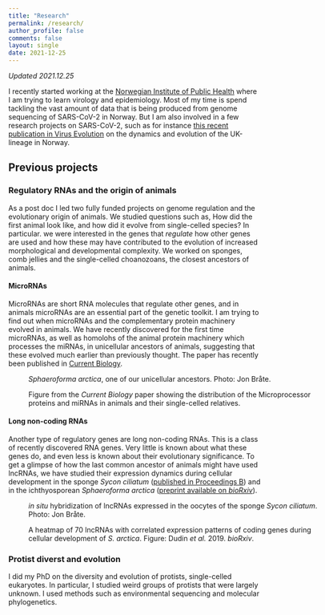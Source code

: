 ```yaml
---
title: "Research"
permalink: /research/
author_profile: false
comments: false
layout: single
date: 2021-12-25
---
```


*Updated 2021.12.25*

I recently started working at the [Norwegian Institute of Public Health](https://www.fhi.no/en/) where I am trying to learn virology and epidemiology. Most of my time is spend tackling the vast amount of data that is being produced from genome sequencing of SARS-CoV-2 in Norway. But I am also involved in a few research projects on SARS-CoV-2, such as for instance [this recent publication in Virus Evolution](/publications/Virus_evol_2021) on the dynamics and evolution of the UK-lineage in Norway.


## Previous projects

### Regulatory RNAs and the origin of animals
As a post doc I led two fully funded projects on genome regulation and the evolutionary origin of animals. We studied questions such as, How did the first animal look like, and how did it evolve from single-celled species? In particular. we were interested in the genes that *regulate* how other genes are used and how these may have contributed to the evolution of increased morphological and developmental complexity. We worked on sponges, comb jellies and the single-celled choanozoans, the closest ancestors of animals.

#### MicroRNAs
MicroRNAs are short RNA molecules that regulate other genes, and in animals microRNAs are an essential part of the genetic toolkit. I am trying to find out when microRNAs and the complementary protein machinery evolved in animals. We have recently discovered for the first time microRNAs, as well as homolohs of the animal protein machinery which processes the miRNAs, in unicellular ancestors of animals, suggesting that these evolved much earlier than previously thought. The paper has recently been published in [Current Biology](https://www.cell.com/current-biology/fulltext/S0960-9822(18)31063-7#%20).

<figure style="width: 580px" class="align-center">
<img src="{{ site.url }}{{ site.baseurl }}/assets/images/research/Sphearoforma_Arctica_q22.jpg" alt="">
  <figcaption><i>Sphaeroforma arctica</i>, one of our unicellular ancestors. Photo: Jon Bråte.</figcaption>
</figure>

<figure style="width: 580px" class="align-center">
<img src="{{ site.url }}{{ site.baseurl }}/assets/images/publications/2018-miRNA-Figure1.png" alt="">
  <figcaption>Figure from the <i>Current Biology</i> paper showing the distribution of the Microprocessor proteins and miRNAs in animals and their single-celled relatives.</figcaption>
</figure>

#### Long non-coding RNAs
Another type of regulatory genes are long non-coding RNAs. This is a class of recently discovered RNA genes. Very little is known about what these genes do, and even less is known about their evolutionary significance. To get a glimpse of how the last common ancestor of animals might have used lncRNAs, we have studied their expression dynamics during cellular development in the sponge _Sycon ciliatum_ ([published in Proceedings B](/publications/02-2015-proceedings/)) and in the ichthyosporean _Sphaeroforma arctica_ ([preprint available on _bioRxiv_](https://www.biorxiv.org/content/10.1101/563726v1)).  

<figure style="width: 580px" class="align-center">
<img src="{{ site.url }}{{ site.baseurl }}/assets/images/research/Sciliatum_insitu.jpg" alt="">
  <figcaption><i>in situ</i> hybridization of lncRNAs expressed in the oocytes of the sponge <i>Sycon ciliatum</i>. Photo: Jon Bråte.</figcaption>
</figure>

<figure style="width: 580px" class="align-center">
<img src="{{ site.url }}{{ site.baseurl }}/assets/images/research/Sarctica_lncRNA_heatmap.jpg" alt="">
  <figcaption> A heatmap of 70 lncRNAs with correlated expression patterns of coding genes during cellular development of <i>S. arctica</i>. Figure: Dudin <i> et al. </i> 2019. <i>bioRxiv</i>.</figcaption>
</figure>

### Protist diverst and evolution
I did my PhD on the diversity and evolution of protists, single-celled eukaryotes. In particular, I studied weird groups of protists that were largely unknown. I used methods such as environmental sequencing and molecular phylogenetics.
